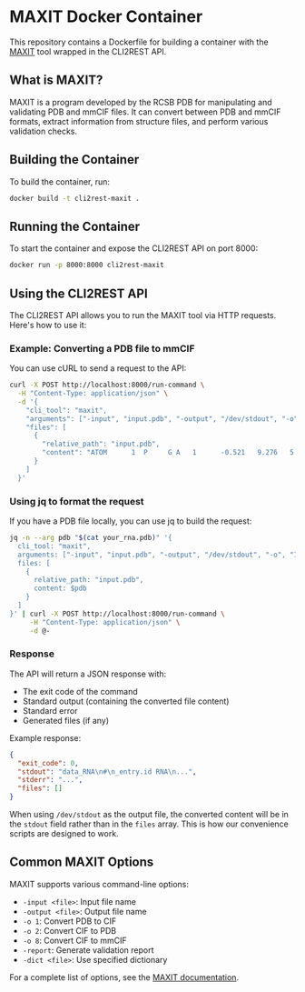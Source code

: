 # MAXIT Docker Container

This repository contains a Dockerfile for building a container with the [MAXIT](https://sw-tools.rcsb.org/apps/MAXIT/) tool wrapped in the CLI2REST API.

## What is MAXIT?

MAXIT is a program developed by the RCSB PDB for manipulating and validating PDB and mmCIF files. It can convert between PDB and mmCIF formats, extract information from structure files, and perform various validation checks.

## Building the Container

To build the container, run:

```bash
docker build -t cli2rest-maxit .
```

## Running the Container

To start the container and expose the CLI2REST API on port 8000:

```bash
docker run -p 8000:8000 cli2rest-maxit
```

## Using the CLI2REST API

The CLI2REST API allows you to run the MAXIT tool via HTTP requests. Here's how to use it:

### Example: Converting a PDB file to mmCIF

You can use cURL to send a request to the API:

```bash
curl -X POST http://localhost:8000/run-command \
  -H "Content-Type: application/json" \
  -d '{
    "cli_tool": "maxit",
    "arguments": ["-input", "input.pdb", "-output", "/dev/stdout", "-o", "1"],
    "files": [
      {
        "relative_path": "input.pdb",
        "content": "ATOM      1  P     G A   1      -0.521   9.276   5.352  1.00  0.00           P  \nATOM      2  OP1   G A   1      -0.880   9.088   6.785  1.00  0.00           O  \nATOM      3  OP2   G A   1      -1.154  10.349   4.548  1.00  0.00           O  \nATOM      4  O5\'   G A   1       1.056   9.358   5.199  1.00  0.00           O  \nATOM      5  C5\'   G A   1       1.849   8.189   5.386  1.00  0.00           C  \nEND"
      }
    ]
  }'
```

### Using jq to format the request

If you have a PDB file locally, you can use jq to build the request:

```bash
jq -n --arg pdb "$(cat your_rna.pdb)" '{
  cli_tool: "maxit",
  arguments: ["-input", "input.pdb", "-output", "/dev/stdout", "-o", "1"],
  files: [
    {
      relative_path: "input.pdb",
      content: $pdb
    }
  ]
}' | curl -X POST http://localhost:8000/run-command \
     -H "Content-Type: application/json" \
     -d @-
```

### Response

The API will return a JSON response with:

- The exit code of the command
- Standard output (containing the converted file content)
- Standard error
- Generated files (if any)

Example response:

```json
{
  "exit_code": 0,
  "stdout": "data_RNA\n#\n_entry.id RNA\n...",
  "stderr": "...",
  "files": []
}
```

When using `/dev/stdout` as the output file, the converted content will be in the `stdout` field rather than in the `files` array. This is how our convenience scripts are designed to work.

## Common MAXIT Options

MAXIT supports various command-line options:

- `-input <file>`: Input file name
- `-output <file>`: Output file name
- `-o 1`: Convert PDB to CIF
- `-o 2`: Convert CIF to PDB
- `-o 8`: Convert CIF to mmCIF
- `-report`: Generate validation report
- `-dict <file>`: Use specified dictionary

For a complete list of options, see the [MAXIT documentation](https://sw-tools.rcsb.org/apps/MAXIT/).
